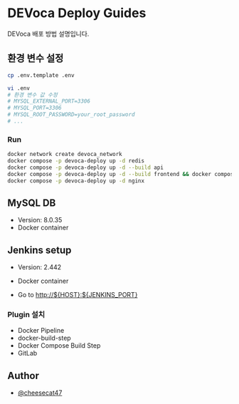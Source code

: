 # DEVoca Deploy Guides

DEVoca 배포 방법 설명입니다.

## 환경 변수 설정

```bash
cp .env.template .env

vi .env
# 환경 변수 값 수정
# MYSQL_EXTERNAL_PORT=3306
# MYSQL_PORT=3306
# MYSQL_ROOT_PASSWORD=your_root_password
# ...
```

### Run

```bash
docker network create devoca_network
docker compose -p devoca-deploy up -d redis
docker compose -p devoca-deploy up -d --build api
docker compose -p devoca-deploy up -d --build frontend && docker compose -p devoca-deploy stop frontend && docker compose -p devoca-deploy rm -f frontend
docker compose -p devoca-deploy up -d nginx
```

## MySQL DB

- Version: 8.0.35
- Docker container

## Jenkins setup

- Version: 2.442
- Docker container

- Go to <http://${HOST}:${JENKINS_PORT}>

### Plugin 설치

- Docker Pipeline
- docker-build-step
- Docker Compose Build Step
- GitLab

## Author

- [@cheesecat47](https://github.com/cheesecat47)
